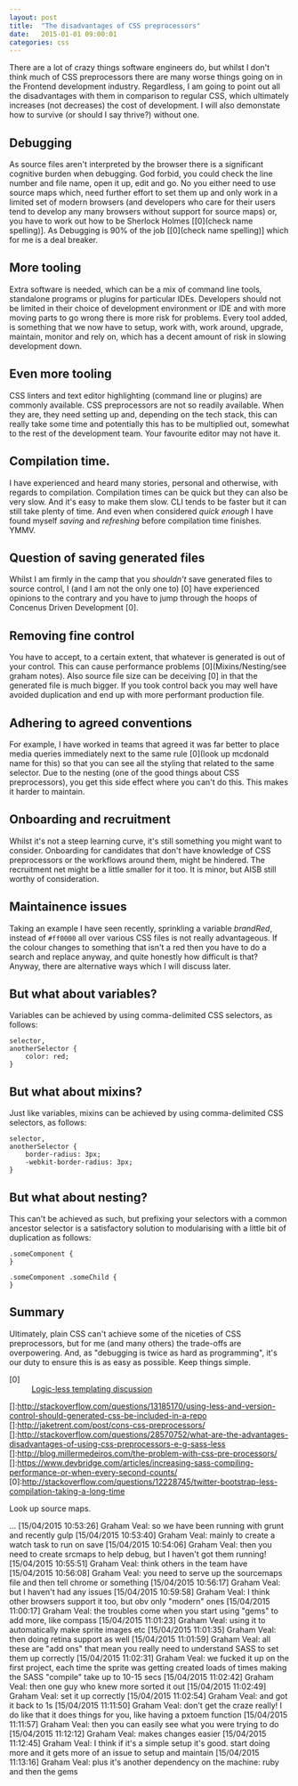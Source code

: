 ```yaml
---
layout: post
title:  "The disadvantages of CSS preprocessors"
date:   2015-01-01 09:00:01
categories: css
---
```


There are a lot of crazy things software engineers do, but whilst I don't think much of CSS preprocessors there are many worse things going on in the Frontend development industry. Regardless, I am going to point out all the  disadvantages with them in comparison to regular CSS, which ultimately increases (not decreases) the cost of development. I will also demonstate how to survive (or should I say thrive?) without one.

## Debugging

As source files aren't interpreted by the browser there is a significant cognitive burden when debugging. God forbid, you could check the line number and file name, open it up, edit and go. No you either need to use source maps which, need further effort to set them up and only work in a limited set of modern browsers (and developers who care for their users tend to develop any many browsers without support for source maps) or, you have to work out how to be Sherlock Holmes [[0](check name spelling)]. As Debugging is 90% of the job [[0](check name spelling)] which for me is a deal breaker.

## More tooling

Extra software is needed, which can be a mix of command line tools, standalone programs or plugins for particular IDEs. Developers should not be limited in their choice of development environment or IDE and with more moving parts to go wrong there is more risk for problems. Every tool added, is something that we now have to setup, work with, work around, upgrade, maintain, monitor and rely on, which has a decent amount of risk in slowing development down.

## Even more tooling

CSS linters and text editor highlighting (command line or plugins) are commonly available. CSS preprocessors are not so readily available. When they are, they need setting up and, depending on the tech stack, this can really take some time and potentially this has to be multiplied out, somewhat to the rest of the development team. Your favourite editor may not have it.

## Compilation time.

I have experienced and heard many stories, personal and otherwise, with regards to compilation. Compilation times can be quick but they can also be very slow. And it's easy to make them slow. CLI tends to be faster but it can still take plenty of time. And even when considered *quick enough* I have found myself *saving* and *refreshing* before compilation time finishes. YMMV.

## Question of saving generated files

Whilst I am firmly in the camp that you *shouldn't* save generated files to source control, I (and I am not the only one to) [0] have experienced opinions to the contrary and you have to jump through the hoops of Concenus Driven Development [0].

## Removing fine control

You have to accept, to a certain extent, that whatever is generated is out of your control. This can cause performance problems [0](Mixins/Nesting/see graham notes). Also source file size can be deceiving [0] in that the generated file is much bigger. If you took control back you may well have avoided duplication and end up with more performant production file.

## Adhering to agreed conventions

For example, I have worked in teams that agreed it was far better to place media queries immediately next to the same rule [0](look up mcdonald name for this) so that you can see all the styling that related to the same selector. Due to the nesting (one of the good things about CSS preprocessors), you get this side effect where you can't do this. This makes it harder to maintain.

## Onboarding and recruitment

Whilst it's not a steep learning curve, it's still something you might want to consider. Onboarding for candidates that don't have knowledge of CSS preprocessors or the workflows around them, might be hindered. The recruitment net might be a little smaller for it too. It is minor, but AISB still worthy of consideration.

## Maintainence issues

Taking an example I have seen recently, sprinkling a variable *brandRed*, instead of `#ff0000` all over various CSS files is not really advantageous. If the colour changes to something that isn't a red then you have to do a search and replace anyway, and quite honestly how difficult is that? Anyway, there are alternative ways which I will discuss later.


## But what about variables?

Variables can be achieved by using comma-delimited CSS selectors, as follows:

	selector,
	anotherSelector {
		color: red;
	}

## But what about mixins?

Just like variables, mixins can be achieved by using comma-delimited CSS selectors, as follows:

	selector,
	anotherSelector {
		border-radius: 3px;
		-webkit-border-radius: 3px;
	}

## But what about nesting?

This can't be achieved as such, but prefixing your selectors with a common ancestor selector is a satisfactory solution to modularising with a little bit of duplication as follows:

	.someComponent {
	}

	.someComponent .someChild {
	}

## Summary

Ultimately, plain CSS can't achieve some of the niceties of CSS preprocessors, but for me (and many others) the trade-offs are overpowering. And, as "debugging is twice as hard as programming", it's our duty to ensure this is as easy as possible. Keep things simple.

<dl>
	<dt class="citation" id="ref0">[0]</dt>
	<dd><a href="http://stackoverflow.com/questions/3896730/whats-the-advantage-of-logic-less-template-such-as-mustache">Logic-less templating discussion</a></dd>
</dl>

[]:http://stackoverflow.com/questions/13185170/using-less-and-version-control-should-generated-css-be-included-in-a-repo
[]:http://jaketrent.com/post/cons-css-preprocessors/
[]:http://stackoverflow.com/questions/28570752/what-are-the-advantages-disadvantages-of-using-css-preprocessors-e-g-sass-less
[]:http://blog.millermedeiros.com/the-problem-with-css-pre-processors/
[]:https://www.devbridge.com/articles/increasing-sass-compiling-performance-or-when-every-second-counts/
[0]:http://stackoverflow.com/questions/12228745/twitter-bootstrap-less-compilation-taking-a-long-time

Look up source maps.

...
[15/04/2015 10:53:26] Graham Veal: so we have been running with grunt and recently gulp
[15/04/2015 10:53:40] Graham Veal: mainly to create a watch task to run on save
[15/04/2015 10:54:06] Graham Veal: then you need to create srcmaps to help debug, but I haven't got them running!
[15/04/2015 10:55:51] Graham Veal:  think others in the team have
[15/04/2015 10:56:08] Graham Veal: you need to serve up the sourcemaps file and then tell chrome or something
[15/04/2015 10:56:17] Graham Veal: but I haven't had any issues
[15/04/2015 10:59:58] Graham Veal: I think other browsers support it too, but obv only "modern" ones
[15/04/2015 11:00:17] Graham Veal: the troubles come when you start using "gems" to add more, like compass
[15/04/2015 11:01:23] Graham Veal: using it to automatically make sprite images etc
[15/04/2015 11:01:35] Graham Veal: then doing retina support as well
[15/04/2015 11:01:59] Graham Veal: all these are "add ons" that mean you really need to understand SASS to set them up correctly
[15/04/2015 11:02:31] Graham Veal: we fucked it up on the first project, each time the sprite was getting created loads of times making the SASS "compile" take up to 10-15 secs
[15/04/2015 11:02:42] Graham Veal: then one guy who knew more sorted it out
[15/04/2015 11:02:49] Graham Veal: set it up correctly
[15/04/2015 11:02:54] Graham Veal: and got it back to 1s
[15/04/2015 11:11:50] Graham Veal:  don't get the craze really! I do like that it does things for you, like having a pxtoem function
[15/04/2015 11:11:57] Graham Veal: then you can easily see what you were trying to do
[15/04/2015 11:12:12] Graham Veal: makes changes easier
[15/04/2015 11:12:45] Graham Veal: I think if it's a simple setup it's good. start doing more and it gets more of an issue to setup and maintain
[15/04/2015 11:13:16] Graham Veal: plus it's another dependency on the machine: ruby and then the gems